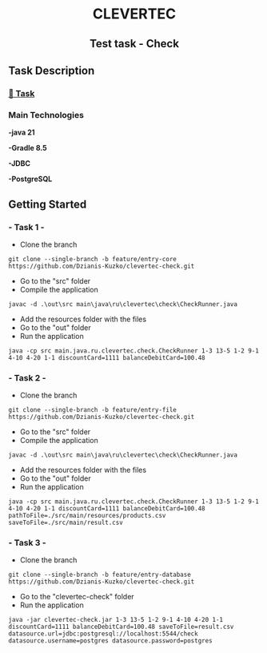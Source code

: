 <h1 align="center">CLEVERTEC</h1>
<h2 align="center"> Test task - Check</h2>


## Task Description

### [📝 Task](./documentation/test_task_for_course_clevertec.pdf)

###  Main Technologies

**-java 21**

**-Gradle 8.5**

**-JDBC**

**-PostgreSQL**

## Getting Started

### - Task 1 -
* Clone the branch

```console
git clone --single-branch -b feature/entry-core https://github.com/Dzianis-Kuzko/clevertec-check.git
```

* Go  to the "src"  folder
* Compile the application
```console
javac -d .\out\src main\java\ru\clevertec\check\CheckRunner.java
```
* Add the resources  folder  with the files
* Go  to the "out"  folder
* Run the application
```console
java -cp src main.java.ru.clevertec.check.CheckRunner 1-3 13-5 1-2 9-1 4-10 4-20 1-1 discountCard=1111 balanceDebitCard=100.48
```
### - Task 2 -
* Clone the branch

```console
git clone --single-branch -b feature/entry-file https://github.com/Dzianis-Kuzko/clevertec-check.git
```

* Go  to the "src"  folder
* Compile the application
```console
javac -d .\out\src main\java\ru\clevertec\check\CheckRunner.java
```
* Add the resources  folder  with the files
* Go  to the "out"  folder
* Run the application
```console
java -cp src main.java.ru.clevertec.check.CheckRunner 1-3 13-5 1-2 9-1 4-10 4-20 1-1 discountCard=1111 balanceDebitCard=100.48 pathToFile=./src/main/resources/products.csv saveToFile=./src/main/result.csv
```
### - Task 3 -
* Clone the branch
```console
git clone --single-branch -b feature/entry-database https://github.com/Dzianis-Kuzko/clevertec-check.git
```
* Go  to the "clevertec-check"  folder
* Run the application
```console
java -jar clevertec-check.jar 1-3 13-5 1-2 9-1 4-10 4-20 1-1 discountCard=1111 balanceDebitCard=100.48 saveToFile=result.csv datasource.url=jdbc:postgresql://localhost:5544/check datasource.username=postgres datasource.password=postgres
```









